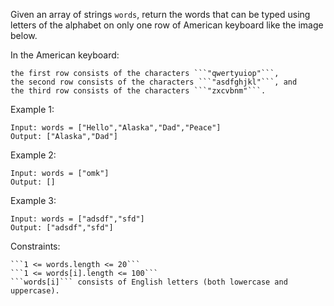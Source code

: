 Given an array of strings `words`, return the words that can be typed using letters of the alphabet on only one row of American keyboard like the image below.

In the American keyboard:

    the first row consists of the characters ```"qwertyuiop"```,
    the second row consists of the characters ```"asdfghjkl"```, and
    the third row consists of the characters ```"zxcvbnm"```.

Example 1:

```
Input: words = ["Hello","Alaska","Dad","Peace"]
Output: ["Alaska","Dad"]
```

Example 2:

```
Input: words = ["omk"]
Output: []
```

Example 3:

```
Input: words = ["adsdf","sfd"]
Output: ["adsdf","sfd"]
```

Constraints:

    ```1 <= words.length <= 20```
    ```1 <= words[i].length <= 100```
    ```words[i]``` consists of English letters (both lowercase and uppercase).
